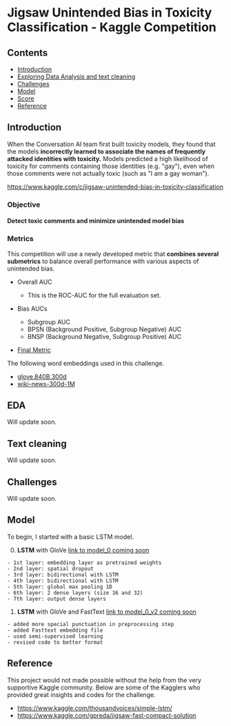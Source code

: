 # Jigsaw Unintended Bias in Toxicity Classification - Kaggle Competition

## Contents
- [Introduction](#Introduction)
- [Exploring Data Analysis and text cleaning](#EDA)
- [Challenges](#Challenges)
- [Model](#Model)
- [Score](#Score)
- [Reference](#Reference)

## Introduction

When the Conversation AI team first built toxicity models, they found that the models **incorrectly learned to associate the names of frequently attacked identities with toxicity.** Models predicted a high likelihood of toxicity for comments containing those identities (e.g. "gay"), even when those comments were not actually toxic (such as "I am a gay woman").

https://www.kaggle.com/c/jigsaw-unintended-bias-in-toxicity-classification


### Objective
#### Detect toxic comments and minimize unintended model bias

### Metrics

This competition will use a newly developed metric that **combines several submetrics** to balance overall performance with various aspects of unintended bias.

- Overall AUC
  - This is the ROC-AUC for the full evaluation set.

- Bias AUCs
  - Subgroup AUC
  - BPSN (Background Positive, Subgroup Negative) AUC
  - BNSP (Background Negative, Subgroup Positive) AUC

- [Final Metric](https://www.kaggle.com/c/jigsaw-unintended-bias-in-toxicity-classification/overview/evaluation)

The following word embeddings used in this challenge.
- [glove.840B.300d](https://nlp.stanford.edu/projects/glove/)
- [wiki-news-300d-1M](https://fasttext.cc/docs/en/english-vectors.html)


## EDA

Will update soon.

## Text cleaning

Will update soon.

## Challenges

Will update soon.


## Model
To begin, I started with a basic LSTM model.

  0. **LSTM** with GloVe [link to model_0 coming soon](xxx)

    - 1st layer: embedding layer as pretrained weights
    - 2nd layer: spatial dropout
    - 3rd layer: bidirectional with LSTM
    - 4th layer: bidirectional with LSTM
    - 5th layer: global max pooling 1D
    - 6th layer: 2 dense layers (size 16 and 32)
    - 7th layer: output dense layers

  1. **LSTM** with GloVe and FastText [link to model_0_v2 coming soon](xxx)

    - added more special punctuation in preprocessing step
    - added Fasttext embedding file
    - used semi-supervised learning
    - revised code to better format

## Reference

This project would not made possible without the help from the very supportive Kaggle community. Below are some of the Kagglers who provided great insights and codes for the challenge.

- https://www.kaggle.com/thousandvoices/simple-lstm/
- https://www.kaggle.com/gpreda/jigsaw-fast-compact-solution
